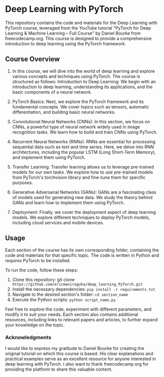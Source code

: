 # Deep Learning with PyTorch

This repository contains the code and materials for the Deep Learning with PyTorch course, leveraged from the YouTube tutorial "PyTorch for Deep Learning & Machine Learning – Full Course" by Daniel Bourke from freecodecamp.org. This course is designed to provide a comprehensive introduction to deep learning using the PyTorch framework. 

## Course Overview

1. In this course, we will dive into the world of deep learning and explore various concepts and techniques using PyTorch. The course is structured as follows:
Introduction to Deep Learning: We begin with an introduction to deep learning, understanding its applications, and the basic components of a neural network.

2. PyTorch Basics: Next, we explore the PyTorch framework and its fundamental concepts. We cover topics such as tensors, automatic differentiation, and building basic neural networks.

3. Convolutional Neural Networks (CNNs): In this section, we focus on CNNs, a powerful type of neural network widely used in image recognition tasks. We learn how to build and train CNNs using PyTorch.

4. Recurrent Neural Networks (RNNs): RNNs are essential for processing sequential data such as text and time series. Here, we delve into RNN architectures, including the popular LSTM (Long Short-Term Memory), and implement them using PyTorch.

5. Transfer Learning: Transfer learning allows us to leverage pre-trained models for our own tasks. We explore how to use pre-trained models from PyTorch's torchvision library and fine-tune them for specific purposes.

6. Generative Adversarial Networks (GANs): GANs are a fascinating class of models used for generating new data. We study the theory behind GANs and learn how to implement them using PyTorch.

7. Deployment: Finally, we cover the deployment aspect of deep learning models. We explore different techniques to deploy PyTorch models, including cloud services and mobile devices.

## Usage
Each section of the course has its own corresponding folder, containing the code and materials for that specific topic. The code is written in Python and requires PyTorch to be installed.

To run the code, follow these steps:

1. Clone this repository: git clone` https://github.com/ericmaniraguha/deep_learning_PyTorch.git`
2. Install the necessary dependencies: `pip install -r requirements.txt`
3. Navigate to the desired section's folder: `cd section_name`
4. Execute the Python scripts: `python script_name.py`

Feel free to explore the code, experiment with different parameters, and modify it to suit your needs. Each section also contains additional resources, including links to relevant papers and articles, to further expand your knowledge on the topic.

### Acknowledgments

I would like to express my gratitude to Daniel Bourke for creating the original tutorial on which this course is based. His clear explanations and practical examples serve as an excellent resource for anyone interested in deep learning with PyTorch. I also want to thank freecodecamp.org for providing the platform to share this valuable content.
